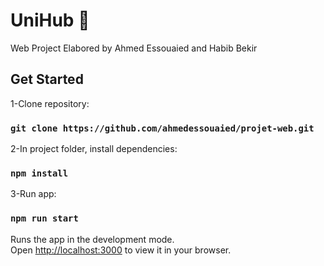 # UniHub 🏫
Web Project Elabored by Ahmed Essouaied and Habib Bekir

## Get Started

1-Clone repository:

### `git clone https://github.com/ahmedessouaied/projet-web.git`

2-In project folder, install dependencies:

### `npm install`

3-Run app:

### `npm run start`

Runs the app in the development mode.\
Open [http://localhost:3000](http://localhost:3000) to view it in your browser.
